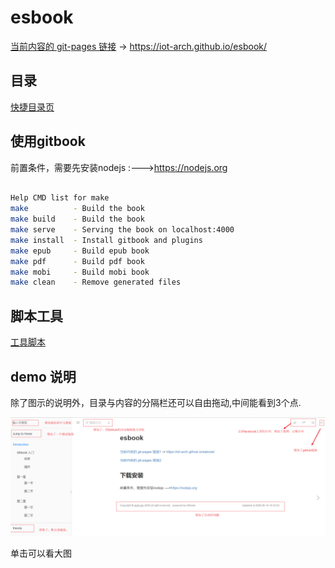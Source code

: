 # esbook

[当前内容的 git-pages 链接](https://iot-arch.github.io/esbook/) -> https://iot-arch.github.io/esbook/



## 目录

[快捷目录页](SUMMARY.md)


## 使用gitbook

前置条件，需要先安装nodejs :--->https://nodejs.org

``` bash

Help CMD list for make
make          - Build the book
make build    - Build the book
make serve    - Serving the book on localhost:4000
make install  - Install gitbook and plugins
make epub     - Build epub book
make pdf      - Build pdf book
make mobi     - Build mobi book
make clean    - Remove generated files

```


## 脚本工具

[工具脚本](publish_to_gh.sh)


## demo 说明

除了图示的说明外，目录与内容的分隔栏还可以自由拖动,中间能看到3个点.

![基础增强配置](images/image.png)

单击可以看大图
